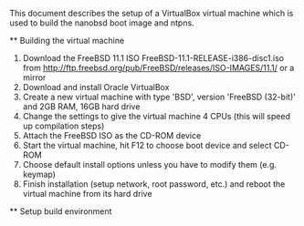 This document describes the setup of a VirtualBox virtual machine which is used to build the nanobsd boot image and ntpns.

** Building the virtual machine

1. Download the FreeBSD 11.1 ISO FreeBSD-11.1-RELEASE-i386-disc1.iso from http://ftp.freebsd.org/pub/FreeBSD/releases/ISO-IMAGES/11.1/ or a mirror
2. Download and install Oracle VirtualBox
3. Create a new virtual machine with type 'BSD', version 'FreeBSD (32-bit)' and 2GB RAM, 16GB hard drive
4. Change the settings to give the virtual machine 4 CPUs (this will speed  up compilation steps)
5. Attach the FreeBSD ISO as the CD-ROM device
6. Start the virtual machine, hit F12 to choose boot device and select CD-ROM
7. Choose default install options unless you have to modify them (e.g. keymap)
8. Finish installation (setup network, root password, etc.) and reboot the virtual machine from its hard drive

** Setup build environment



